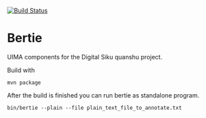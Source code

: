 [![Build Status](https://travis-ci.org/beijingren/bertie-uima.svg?branch=master)](https://travis-ci.org/beijingren/bertie-uima)

Bertie
======
UIMA components for the Digital Siku quanshu project.

Build with
```Shell
mvn package
```

After the build is finished you can run bertie as standalone program.
```Shell
bin/bertie --plain --file plain_text_file_to_annotate.txt
```
